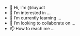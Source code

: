 - 👋 Hi, I’m @liuyuct
- 👀 I’m interested in ...
- 🌱 I’m currently learning ...
- 💞️ I’m looking to collaborate on ...
- 📫 How to reach me ...

<!---
liuyuct/liuyuct is a ✨ special ✨ repository because its `README.md` (this file) appears on your GitHub profile.
You can click the Preview link to take a look at your changes.
--->

